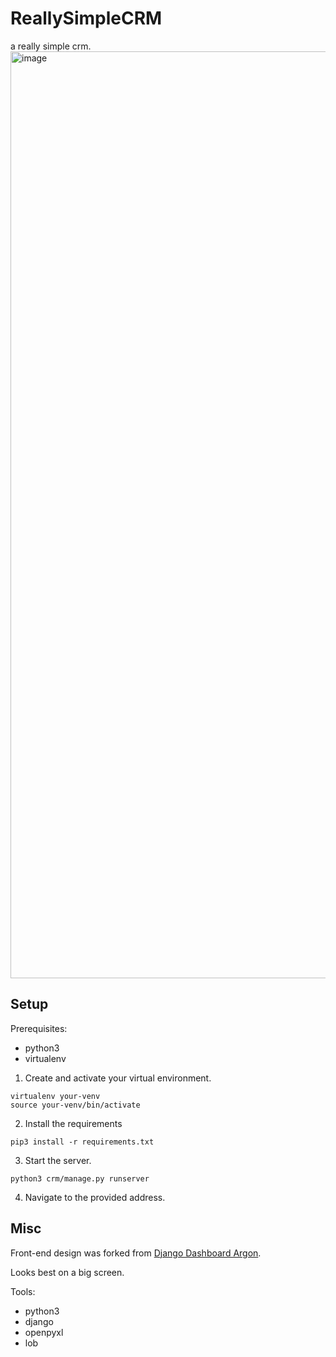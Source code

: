 # ReallySimpleCRM

a really simple crm.
<img width="1483" alt="image" src="https://user-images.githubusercontent.com/14843081/221480691-ac9d9a40-9459-4b03-8a59-07c000ff9bbf.png">


## Setup

Prerequisites:
* python3
* virtualenv

1. Create and activate your virtual environment.
```console
virtualenv your-venv
source your-venv/bin/activate
```

2. Install the requirements
```console
pip3 install -r requirements.txt
```

3. Start the server.
```console
python3 crm/manage.py runserver
```

4. Navigate to the provided address.

## Misc
Front-end design was forked from [Django Dashboard Argon](https://github.com/app-generator/django-dashboard-argon).

Looks best on a big screen.

Tools:
* python3
* django
* openpyxl
* lob
